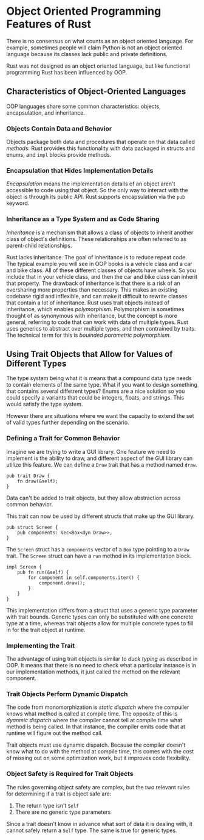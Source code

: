 # Object Oriented Programming Features of Rust

There is no consensus on what counts as an object oriented language. For example, sometimes people will claim Python is not an object oriented language because its classes lack public and private definitions.

Rust was not designed as an object oriented language, but like functional programming Rust has been influenced by OOP.

## Characteristics of Object-Oriented Languages

OOP languages share some common characteristics: objects, encapsulation, and inheritance.

### Objects Contain Data and Behavior

Objects package both data and procedures that operate on that data called *methods*. Rust provides this functionality with data packaged in structs and enums, and `impl` blocks provide methods.

### Encapsulation that Hides Implementation Details

*Encapsulation* means the implementation details of an object aren't accessible to code using that object. So the only way to interact with the object is through its public API. Rust supports encapsulation via the `pub` keyword.

### Inheritance as a Type System and as Code Sharing

*Inheritance* is a mechanism that allows a class of objects to inherit another class of object's definitions. These relationships are often referred to as parent-child relationships.

Rust lacks inheritance. The goal of inheritance is to reduce repeat code. The typical example you will see in OOP books is a vehicle class and a car and bike class. All of these different classes of objects have wheels. So you include that in your vehicle class, and then the car and bike class can inherit that property. The drawback of inheritance is that there is a risk of an oversharing more properties than necessary. This makes an existing codebase rigid and inflexible, and can make it difficult to rewrite classes that contain a lot of inheritance. Rust uses trait objects instead of inheritance, which enables *polymorphism*. Polymorphism is sometimes thought of as synonymous with inheritance, but the concept is more general, referring to code that can work with data of multiple types. Rust uses generics to abstract over multiple types, and then contrained by traits. The technical term for this is *bouinded parametric polymorphism*.

## Using Trait Objects that Allow for Values of Different Types

The type system being what it is means that a compound data type needs to contain elements of the same type. What if you want to design something that contains several diffetrent types? Enums are a nice solution so you could specify a variants that could be integers, floats, and strings. This would satisfy the type system.

However there are situations where we want the capacity to extend the set of valid types further depending on the scenario.

### Defining a Trait for Common Behavior

Imagine we are trying to write a GUI library. One feature we need to implement is the ability to draw, and different aspect of the GUI library can utilize this feature. We can define a `Draw` trait that has a method named `draw`.

```
pub trait Draw {
    fn draw(&self);    
}
```

Data can't be added to trait objects, but they allow abstraction across common behavior.

This trait can now be used by different structs that make up the GUI library.

```
pub struct Screen {
    pub components: Vec<Box<dyn Draw>>,    
}
```

The `Screen` struct has a `components` vector of a `Box` type pointing to a `Draw` trait. The `Screen` struct can have a `run` method in its implementation block.

```
impl Screen {
    pub fn run(&self) {
        for component in self.components.iter() {
            component.draw();
        }    
    }
}
```

This implementation differs from a struct that uses a generic type parameter with trait bounds. Generic types can only be substituted with one concrete type at a time, whereas trait objects allow for multiple concrete types to fill in for the trait object at runtime.

### Implementing the Trait

The advantage of using trait objects is similar to *duck typing* as described in OOP. It means that there is no need to check what a particular instance is in our implementation methods, it just called the method on the relevant component.

### Trait Objects Perform Dynamic Dispatch

The code from monomorphization is *static dispatch* where the compuiler knows what method is called at compile time. The opposite of this is *dyanmic dispatch* where the compiler cannot tell at compile time what method is being called. In that instance, the compiler emits code that at runtime will figure out the method call.

Trait objects must use dynamic dispatch. Because the compiler doesn't know what to do with the method at compile time, this comes with the cost of missing out on some optimization work, but it improves code flexibility.

### Object Safety is Required for Trait Objects

The rules governing object safety are complex, but the two relevant rules for determining if a trait is object safe are:

1. The return type isn't `Self`
2. There are no generic type parameters

Since a trait doesn't know in advance what sort of data it is dealing with, it cannot safely return a `Self` type. The same is true for generic types.
